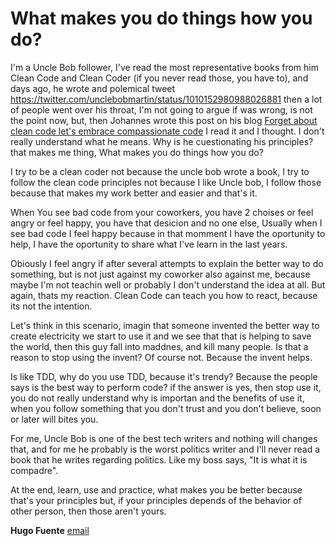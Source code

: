 # What makes you do things how you do?

I'm a Uncle Bob follower, I've read the most representative books from him Clean Code and Clean Coder (if you never read those, you have to), and days ago, he wrote and polemical tweet https://twitter.com/unclebobmartin/status/1010152980988026881 then a lot of people went over his throat, I'm not going to argue if was wrong, is not the point now, but, then Johannes wrote this post on his blog 
[Forget about clean code let's embrace compassionate code](http://johannesbrodwall.com/2018/06/24/forget-about-clean-code-lets-embrace-compassionate-code) I read it and I thought. I don't really understand what he means. Why is he cuestionating his principles? that makes me thing, What makes you do things how you do?

I try to be a clean coder not because the uncle bob wrote a book, I try to follow the clean code principles not because I like Uncle bob, I follow those because that makes my work better and easier and that's it.

When You see bad code from your coworkers, you have 2 choises or feel angry or feel happy, you have that desicion and no one else, Usually when I see bad code I feel happy because in that momment I have the oportunity to help, I have the oportunity to share what I've learn in the last years.

Obiously I feel angry if after several attempts to explain the better way to do something, but is not just against my coworker also against me, because maybe I'm not teachin well or probably I don't understand the idea at all. But again, thats my reaction. Clean Code can teach you how to react, because its not the intention.

Let's think in this scenario, imagin that someone invented the better way to create electricity we start to use it and we see that that is helping to save the world, then this guy fall into maddnes, and kill many people. Is that a reason to stop using the invent? Of course not. Because the invent helps.

Is like TDD, why do you use TDD, because it's trendy? Because the people says is the best way to perform code? if the answer is yes, then stop use it, you do not really understand why is importan and the benefits of use it, when you follow something that you don't trust and you don't believe, soon or later will bites you.

For me, Uncle Bob is one of the best tech writers and nothing will changes that, and for me he probably is the worst politics writer and I'll never read a book that he writes regarding politics. Like my boss says, "It is what it is compadre".

At the end, learn, use and practice, what makes you be better because that's your principles but, if your principles depends of the behavior of other person, then those aren't yours.

**Hugo Fuente**
[email](mailto:hugofuentes@mail.com)
